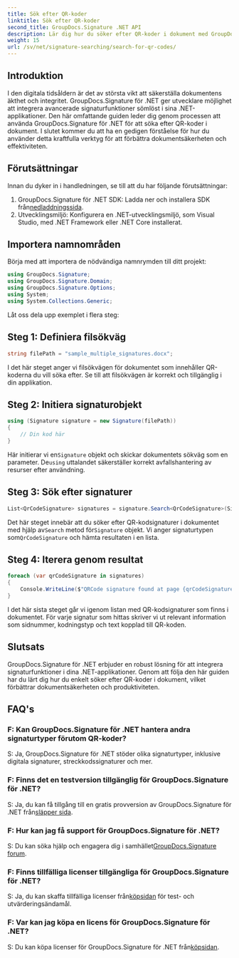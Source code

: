 ```yaml
---
title: Sök efter QR-koder
linktitle: Sök efter QR-koder
second_title: GroupDocs.Signature .NET API
description: Lär dig hur du söker efter QR-koder i dokument med GroupDocs.Signature för .NET. Förbättra dokumentsäkerheten utan ansträngning.
weight: 15
url: /sv/net/signature-searching/search-for-qr-codes/
---
```

## Introduktion

I den digitala tidsåldern är det av största vikt att säkerställa dokumentens äkthet och integritet. GroupDocs.Signature för .NET ger utvecklare möjlighet att integrera avancerade signaturfunktioner sömlöst i sina .NET-applikationer. Den här omfattande guiden leder dig genom processen att använda GroupDocs.Signature för .NET för att söka efter QR-koder i dokument. I slutet kommer du att ha en gedigen förståelse för hur du använder detta kraftfulla verktyg för att förbättra dokumentsäkerheten och effektiviteten.

## Förutsättningar

Innan du dyker in i handledningen, se till att du har följande förutsättningar:

1.  GroupDocs.Signature för .NET SDK: Ladda ner och installera SDK från[nedladdningssida](https://releases.groupdocs.com/signature/net/).
2. Utvecklingsmiljö: Konfigurera en .NET-utvecklingsmiljö, som Visual Studio, med .NET Framework eller .NET Core installerat.

## Importera namnområden

Börja med att importera de nödvändiga namnrymden till ditt projekt:

```csharp
using GroupDocs.Signature;
using GroupDocs.Signature.Domain;
using GroupDocs.Signature.Options;
using System;
using System.Collections.Generic;
```

Låt oss dela upp exemplet i flera steg:

## Steg 1: Definiera filsökväg

```csharp
string filePath = "sample_multiple_signatures.docx";
```

I det här steget anger vi filsökvägen för dokumentet som innehåller QR-koderna du vill söka efter. Se till att filsökvägen är korrekt och tillgänglig i din applikation.

## Steg 2: Initiera signaturobjekt

```csharp
using (Signature signature = new Signature(filePath))
{
    // Din kod här
}
```

 Här initierar vi en`Signature` objekt och skickar dokumentets sökväg som en parameter. De`using` uttalandet säkerställer korrekt avfallshantering av resurser efter användning.

## Steg 3: Sök efter signaturer

```csharp
List<QrCodeSignature> signatures = signature.Search<QrCodeSignature>(SignatureType.QrCode);
```

 Det här steget innebär att du söker efter QR-kodsignaturer i dokumentet med hjälp av`Search` metod för`Signature` objekt. Vi anger signaturtypen som`QrCodeSignature` och hämta resultaten i en lista.

## Steg 4: Iterera genom resultat

```csharp
foreach (var qrCodeSignature in signatures)
{
    Console.WriteLine($"QRCode signature found at page {qrCodeSignature.PageNumber} with type {qrCodeSignature.EncodeType.TypeName} and text {qrCodeSignature.Text}");
}
```

I det här sista steget går vi igenom listan med QR-kodsignaturer som finns i dokumentet. För varje signatur som hittas skriver vi ut relevant information som sidnummer, kodningstyp och text kopplad till QR-koden.

## Slutsats

GroupDocs.Signature för .NET erbjuder en robust lösning för att integrera signaturfunktioner i dina .NET-applikationer. Genom att följa den här guiden har du lärt dig hur du enkelt söker efter QR-koder i dokument, vilket förbättrar dokumentsäkerheten och produktiviteten.

## FAQ's

### F: Kan GroupDocs.Signature för .NET hantera andra signaturtyper förutom QR-koder?
S: Ja, GroupDocs.Signature för .NET stöder olika signaturtyper, inklusive digitala signaturer, streckkodssignaturer och mer.

### F: Finns det en testversion tillgänglig för GroupDocs.Signature för .NET?
 S: Ja, du kan få tillgång till en gratis provversion av GroupDocs.Signature för .NET från[släpper sida](https://releases.groupdocs.com/).

### F: Hur kan jag få support för GroupDocs.Signature för .NET?
 S: Du kan söka hjälp och engagera dig i samhället[GroupDocs.Signature forum](https://forum.groupdocs.com/c/signature/13).

### F: Finns tillfälliga licenser tillgängliga för GroupDocs.Signature för .NET?
 S: Ja, du kan skaffa tillfälliga licenser från[köpsidan](https://purchase.groupdocs.com/temporary-license/) för test- och utvärderingsändamål.

### F: Var kan jag köpa en licens för GroupDocs.Signature för .NET?
 S: Du kan köpa licenser för GroupDocs.Signature för .NET från[köpsidan](https://purchase.groupdocs.com/buy).